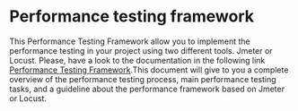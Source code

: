 
# Performance testing framework

This Performance Testing Framework allow you to implement the performance testing in your project using two different tools. Jmeter or Locust. Please, have a look to the documentation in the following link [Performance Testing Framework](https://confluence.tid.es/pages/viewpage.action?pageId=73025608).This document will give to you a complete overview of the performance testing process, main performance testing tasks, and a guideline about the performance framework based on Jmeter or Locust.
